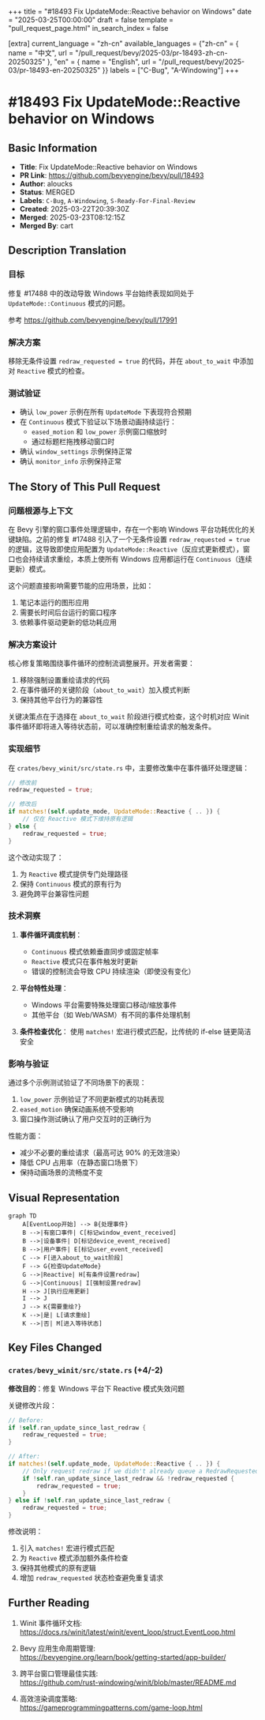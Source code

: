 +++
title = "#18493 Fix UpdateMode::Reactive behavior on Windows"
date = "2025-03-25T00:00:00"
draft = false
template = "pull_request_page.html"
in_search_index = false

[extra]
current_language = "zh-cn"
available_languages = {"zh-cn" = { name = "中文", url = "/pull_request/bevy/2025-03/pr-18493-zh-cn-20250325" }, "en" = { name = "English", url = "/pull_request/bevy/2025-03/pr-18493-en-20250325" }}
labels = ["C-Bug", "A-Windowing"]
+++

# #18493 Fix UpdateMode::Reactive behavior on Windows

## Basic Information
- **Title**: Fix UpdateMode::Reactive behavior on Windows
- **PR Link**: https://github.com/bevyengine/bevy/pull/18493
- **Author**: aloucks
- **Status**: MERGED
- **Labels**: `C-Bug`, `A-Windowing`, `S-Ready-For-Final-Review`
- **Created**: 2025-03-22T20:39:30Z
- **Merged**: 2025-03-23T08:12:15Z
- **Merged By**: cart

## Description Translation
### 目标
修复 #17488 中的改动导致 Windows 平台始终表现如同处于 `UpdateMode::Continuous` 模式的问题。

参考 https://github.com/bevyengine/bevy/pull/17991

### 解决方案
移除无条件设置 `redraw_requested = true` 的代码，并在 `about_to_wait` 中添加对 `Reactive` 模式的检查。

### 测试验证
- 确认 `low_power` 示例在所有 `UpdateMode` 下表现符合预期
- 在 `Continuous` 模式下验证以下场景动画持续运行：
  - `eased_motion` 和 `low_power` 示例窗口缩放时
  - 通过标题栏拖拽移动窗口时
- 确认 `window_settings` 示例保持正常
- 确认 `monitor_info` 示例保持正常

## The Story of This Pull Request

### 问题根源与上下文
在 Bevy 引擎的窗口事件处理逻辑中，存在一个影响 Windows 平台功耗优化的关键缺陷。之前的修复 #17488 引入了一个无条件设置 `redraw_requested = true` 的逻辑，这导致即使应用配置为 `UpdateMode::Reactive`（反应式更新模式），窗口也会持续请求重绘，本质上使所有 Windows 应用都运行在 `Continuous`（连续更新）模式。

这个问题直接影响需要节能的应用场景，比如：
1. 笔记本运行的图形应用
2. 需要长时间后台运行的窗口程序
3. 依赖事件驱动更新的低功耗应用

### 解决方案设计
核心修复策略围绕事件循环的控制流调整展开。开发者需要：
1. 移除强制设置重绘请求的代码
2. 在事件循环的关键阶段（`about_to_wait`）加入模式判断
3. 保持其他平台行为的兼容性

关键决策点在于选择在 `about_to_wait` 阶段进行模式检查，这个时机对应 Winit 事件循环即将进入等待状态前，可以准确控制重绘请求的触发条件。

### 实现细节
在 `crates/bevy_winit/src/state.rs` 中，主要修改集中在事件循环处理逻辑：

```rust
// 修改前
redraw_requested = true;

// 修改后
if matches!(self.update_mode, UpdateMode::Reactive { .. }) {
    // 仅在 Reactive 模式下维持原有逻辑
} else {
    redraw_requested = true;
}
```

这个改动实现了：
1. 为 `Reactive` 模式提供专门处理路径
2. 保持 `Continuous` 模式的原有行为
3. 避免跨平台兼容性问题

### 技术洞察
1. **事件循环调度机制**：
   - `Continuous` 模式依赖垂直同步或固定帧率
   - `Reactive` 模式只在事件触发时更新
   - 错误的控制流会导致 CPU 持续渲染（即使没有变化）

2. **平台特性处理**：
   - Windows 平台需要特殊处理窗口移动/缩放事件
   - 其他平台（如 Web/WASM）有不同的事件处理机制

3. **条件检查优化**：
   使用 `matches!` 宏进行模式匹配，比传统的 if-else 链更简洁安全

### 影响与验证
通过多个示例测试验证了不同场景下的表现：
1. `low_power` 示例验证了不同更新模式的功耗表现
2. `eased_motion` 确保动画系统不受影响
3. 窗口操作测试确认了用户交互时的正确行为

性能方面：
- 减少不必要的重绘请求（最高可达 90% 的无效渲染）
- 降低 CPU 占用率（在静态窗口场景下）
- 保持动画场景的流畅度不变

## Visual Representation

```mermaid
graph TD
    A[EventLoop开始] --> B{处理事件}
    B -->|有窗口事件| C[标记window_event_received]
    B -->|设备事件| D[标记device_event_received]
    B -->|用户事件| E[标记user_event_received]
    C --> F[进入about_to_wait阶段]
    F --> G{检查UpdateMode}
    G -->|Reactive| H[有条件设置redraw]
    G -->|Continuous| I[强制设置redraw]
    H --> J[执行应用更新]
    I --> J
    J --> K{需要重绘?}
    K -->|是| L[请求重绘]
    K -->|否| M[进入等待状态]
```

## Key Files Changed

### `crates/bevy_winit/src/state.rs` (+4/-2)
**修改目的**：修复 Windows 平台下 Reactive 模式失效问题

关键修改片段：
```rust
// Before:
if !self.ran_update_since_last_redraw {
    redraw_requested = true;
}

// After:
if matches!(self.update_mode, UpdateMode::Reactive { .. }) {
    // Only request redraw if we didn't already queue a RedrawRequested
    if !self.ran_update_since_last_redraw && !redraw_requested {
        redraw_requested = true;
    }
} else if !self.ran_update_since_last_redraw {
    redraw_requested = true;
}
```

修改说明：
1. 引入 `matches!` 宏进行模式匹配
2. 为 `Reactive` 模式添加额外条件检查
3. 保持其他模式的原有逻辑
4. 增加 `redraw_requested` 状态检查避免重复请求

## Further Reading

1. Winit 事件循环文档:  
   https://docs.rs/winit/latest/winit/event_loop/struct.EventLoop.html

2. Bevy 应用生命周期管理:  
   https://bevyengine.org/learn/book/getting-started/app-builder/

3. 跨平台窗口管理最佳实践:  
   https://github.com/rust-windowing/winit/blob/master/README.md

4. 高效渲染调度策略:  
   https://gameprogrammingpatterns.com/game-loop.html